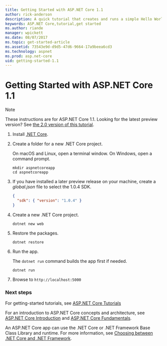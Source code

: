 ```yaml
---
title: Getting Started with ASP.NET Core 1.1
author: rick-anderson
description: A quick tutorial that creates and runs a simple Hello World app using ASP.NET Core 1.1.
keywords: ASP.NET Core,tutorial,get started
ms.author: riande
manager: wpickett
ms.date: 08/07/2017
ms.topic: get-started-article
ms.assetid: 73543e9d-d9d5-47d6-9664-17a9beea6cd3
ms.technology: aspnet
ms.prod: asp.net-core
uid: getting-started-1.1
---
```

# Getting Started with ASP.NET Core 1.1

> [!NOTE]
> These instructions are for ASP.NET Core 1.1. Looking for the latest preview version? See [the 2.0 version of this tutorial](xref:getting-started).

<!-- use this #1 after RTW, check version number
1. Install the .NET Core 1.0.4 SDK from the [.NET Core downloads page](https://microsoft.com/net/download/core/).
-->

1. Install [.NET Core](https://microsoft.com/net/core).

2. Create a folder for a new .NET Core project.

   On macOS and Linux, open a terminal window. On Windows, open a command prompt.

   ```terminal
   mkdir aspnetcoreapp
   cd aspnetcoreapp
   ```

2. If you have installed a later preview release on your machine, create a *global.json* file to select the 1.0.4 SDK.

   ```json
   {
     "sdk": { "version": "1.0.4" }
   }
   ```

2. Create a new .NET Core project.

   ```terminal
   dotnet new web
   ```
   
   <!-- commenting out for now, restore if this turns out to be a problem still 
   Note: Earlier versions of .NET Core required a `t` parameter, that is, `dotnet new -t web`. If you get an error running `dotnet new web`, run `dotnet --version` to verify that you are using version 1.1.0.
   -->

3.  Restore the packages.

    ```terminal
    dotnet restore
    ```

4. Run the app.

   The `dotnet run` command builds the app first if needed.

   ```terminal
   dotnet run
   ```

5. Browse to `http://localhost:5000`

<!-- H3 to avoid a single-entry internal TOC -->
### Next steps

For getting-started tutorials, see [ASP.NET Core Tutorials](tutorials/index.md)

For an introduction to ASP.NET Core concepts and architecture, see [ASP.NET Core Introduction](index.md) and [ASP.NET Core Fundamentals](fundamentals/index.md).

An ASP.NET Core app can use the .NET Core or .NET Framework Base Class Library and runtime. For more information, see [Choosing between .NET Core and .NET Framework](https://docs.microsoft.com/dotnet/articles/standard/choosing-core-framework-server).
